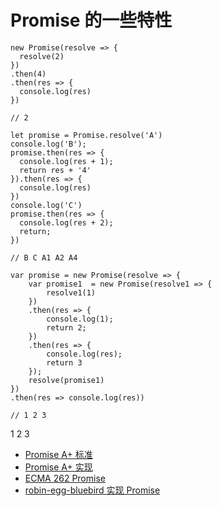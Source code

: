# Promise 的一些特性

```
new Promise(resolve => {
  resolve(2)
})
.then(4)
.then(res => {
  console.log(res)
})

// 2
```


```
let promise = Promise.resolve('A')
console.log('B'); 
promise.then(res => {
  console.log(res + 1);
  return res + '4'
}).then(res => {
  console.log(res)
})
console.log('C')
promise.then(res => {
  console.log(res + 2);
  return;
})

// B C A1 A2 A4
```



```
var promise = new Promise(resolve => {
	var promise1  = new Promise(resolve1 => {
		resolve1(1)
	})
	.then(res => {
		console.log(1);
		return 2;
	})
	.then(res => {
		console.log(res);
		return 3
	});
	resolve(promise1)
})
.then(res => console.log(res))

// 1 2 3
```

1 2 3

- [Promise A+ 标准](https://promisesaplus.com/)
- [Promise A+ 实现](https://promisesaplus.com/implementations)
- [ECMA 262 Promise](https://tc39.github.io/ecma262/#sec-promise-objects)
- [robin-egg-bluebird 实现 Promise](https://github.com/danthareja/robin-egg-bluebird)